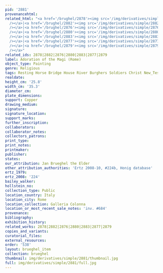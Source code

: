 ```yaml
---
pid: '2881'
provenancehtml:
related_html: "<a href='/brughel/2878'><img src='/img/derivatives/simple/2878/thumbnail.jpg'
  /></a>|<a href='/brughel/2882'><img src='/img/derivatives/simple/2882/thumbnail.jpg'
  /></a>|<a href='/brughel/2876'><img src='/img/derivatives/simple/2876/thumbnail.jpg'
  /></a>|<a href='/brughel/2880'><img src='/img/derivatives/simple/2880/thumbnail.jpg'
  /></a>|<a href='/brughel/2883'><img src='/img/derivatives/simple/2883/thumbnail.jpg'
  /></a>|<a href='/brughel/2877'><img src='/img/derivatives/simple/2877/thumbnail.jpg'
  /></a>|<a href='/brughel/2879'><img src='/img/derivatives/simple/2879/thumbnail.jpg'
  /></a>"
related_ids: 2878|2882|2876|2880|2883|2877|2879
label: Adoration of the Magi (Rome)
object_type: Painting
genre: Religious
tags: Resting Horse Bridge House River Burghers Soldiers Christ New_Testament Virgin_Mary
realdate:
height_cm: '25.8'
width_cm: '35.3'
diameter_cm:
plate_dimensions:
support: Copper
drawing_medium:
signature:
signature_location:
support_marks:
further_inscription:
collaborators:
collaborator_notes:
collectors_patrons:
print_type:
print_notes:
printmaker:
publisher:
states:
our_attribution: Jan Brueghel the Elder
other_attribution_authorities: 'Ertz 2008-10, #224b, Honig database'
ertz_1979:
ertz_2008: '224'
bailey_walker:
hollstein_no:
collection_type: Public
location_country: Italy
location_city: Rome
location_collection: Galleria Colonna
location_or_most_recent_sale_notes: 'inv. #684'
provenance:
bibliography:
exhibition_history:
related_works: 2878|2882|2876|2880|2883|2877|2879
copies_and_variants:
curatorial_files:
external_resources:
order: '538'
layout: brueghel_item
collection: brueghel
thumbnail: img/derivatives/simple/2881/thumbnail.jpg
full: img/derivatives/simple/2881/full.jpg
---
```

